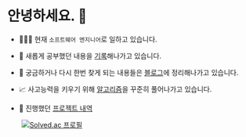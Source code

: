 # 안녕하세요. 👋

- 🧑🏻‍💻 현재 `소프트웨어 엔지니어`로 일하고 있습니다.

- 🌱 새롭게 공부했던 내용을 [기록](https://github.com/mangchhe/TIL)해나가고 있습니다.

- 📝 궁금하거나 다시 한번 찾게 되는 내용들은 [블로그](https://mangchhe.github.io/)에 정리해나가고 있습니다.

- 📈 사고능력을 키우기 위해 [알고리즘](https://github.com/mangchhe/algorithm)을 꾸준히 풀어나가고 있습니다.

- 📆 진행했던 [프로젝트 내역](https://github.com/mangchhe/mangchhe/tree/main/project)

<img width="5%"> [![Solved.ac 프로필](http://mazassumnida.wtf/api/v2/generate_badge?boj=mangchhe)](https://solved.ac/mangchhe)
